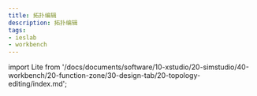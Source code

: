 ```yaml
---
title: 拓扑编辑
description: 拓扑编辑
tags:
- ieslab
- workbench
---
```


import Lite from '/docs/documents/software/10-xstudio/20-simstudio/40-workbench/20-function-zone/30-design-tab/20-topology-editing/index.md';

<Lite />